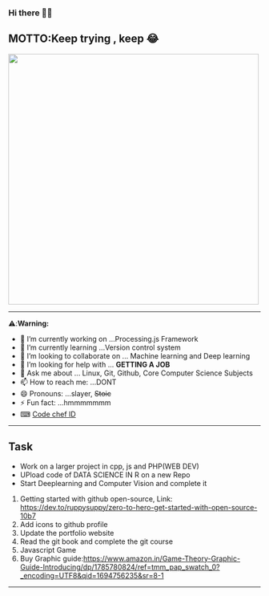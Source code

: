 ### Hi there 👋😀

MOTTO:Keep trying , keep 😂
---
<img src="https://media.tenor.com/BP70qe8X0J8AAAAC/crycat-crying-cat.gif" width="500" height="500">


---

⚠️:**Warning:**
- 🔭 I’m currently working on ...Processing.js Framework
- 🌱 I’m currently learning ...Version control system
- 👯 I’m looking to collaborate on ... Machine learning and Deep learning 
- 🤔 I’m looking for help with ... **GETTING  A JOB**
- 💬 Ask me about ... Linux, Git, Github, Core Computer Science Subjects
- 📫 How to reach me: ...DONT
- 😄 Pronouns: ...slayer, ~~Stoic~~
- ⚡ Fun fact: ...hmmmmmmm
- ⌨ [Code chef ID](https://www.codechef.com/users/sanjaygurjar74)

---
## Task
- Work on a larger project in cpp, js and PHP(WEB DEV)
- UPload code of DATA SCIENCE IN R on a new Repo
- Start Deeplearning and Computer Vision and complete it
1. Getting started with github open-source, Link: https://dev.to/ruppysuppy/zero-to-hero-get-started-with-open-source-10b7
2. Add icons to github profile
3. Update the portfolio website
4. Read the git book and complete the git course
5. Javascript Game
6. Buy Graphic guide:https://www.amazon.in/Game-Theory-Graphic-Guide-Introducing/dp/1785780824/ref=tmm_pap_swatch_0?_encoding=UTF8&qid=1694756235&sr=8-1


---

